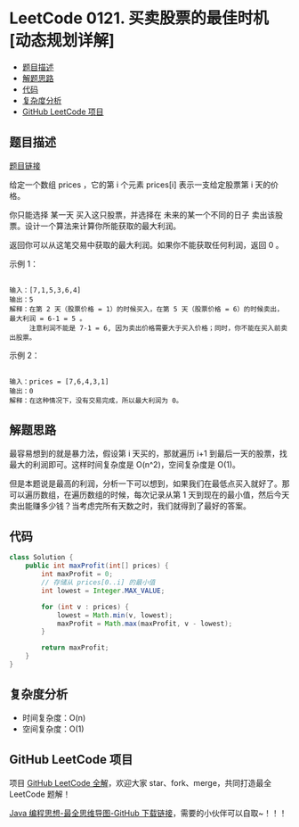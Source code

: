 # LeetCode 0121. 买卖股票的最佳时机\[动态规划详解]

* [题目描述](<LeetCode 0121. 买卖股票的最佳时机\[动态规划详解].md#题目描述>)
* [解题思路](<LeetCode 0121. 买卖股票的最佳时机\[动态规划详解].md#解题思路>)
* [代码](<LeetCode 0121. 买卖股票的最佳时机\[动态规划详解].md#代码>)
* [复杂度分析](<LeetCode 0121. 买卖股票的最佳时机\[动态规划详解].md#复杂度分析>)
* [GitHub LeetCode 项目](<LeetCode 0121. 买卖股票的最佳时机\[动态规划详解].md#github-leetcode-项目>)

## 题目描述

[题目链接](https://leetcode-cn.com/problems/best-time-to-buy-and-sell-stock/)

给定一个数组 prices ，它的第 i 个元素 prices\[i] 表示一支给定股票第 i 天的价格。

你只能选择 某一天 买入这只股票，并选择在 未来的某一个不同的日子 卖出该股票。设计一个算法来计算你所能获取的最大利润。

返回你可以从这笔交易中获取的最大利润。如果你不能获取任何利润，返回 0 。

&#x20;

示例 1：

```

输入：[7,1,5,3,6,4]
输出：5
解释：在第 2 天（股票价格 = 1）的时候买入，在第 5 天（股票价格 = 6）的时候卖出，最大利润 = 6-1 = 5 。
     注意利润不能是 7-1 = 6, 因为卖出价格需要大于买入价格；同时，你不能在买入前卖出股票。

```

示例 2：

```

输入：prices = [7,6,4,3,1]
输出：0
解释：在这种情况下，没有交易完成，所以最大利润为 0。

```

## 解题思路

最容易想到的就是暴力法，假设第 i 天买的，那就遍历 i+1 到最后一天的股票，找最大的利润即可。这样时间复杂度是 O(n^2)，空间复杂度是 O(1)。

但是本题说是最高的利润，分析一下可以想到，如果我们在最低点买入就好了。那可以遍历数组，在遍历数组的时候，每次记录从第 1 天到现在的最小值，然后今天卖出能赚多少钱？当考虑完所有天数之时，我们就得到了最好的答案。

## 代码

```java
class Solution {
    public int maxProfit(int[] prices) {
        int maxProfit = 0;
        // 存储从 prices[0..i] 的最小值
        int lowest = Integer.MAX_VALUE;

        for (int v : prices) {
            lowest = Math.min(v, lowest);
            maxProfit = Math.max(maxProfit, v - lowest);
        }

        return maxProfit;
    }
}
```

## 复杂度分析

* 时间复杂度：O(n)
* 空间复杂度：O(1)

## GitHub LeetCode 项目

项目 [GitHub LeetCode 全解](https://github.com/LjyYano/LeetCode)，欢迎大家 star、fork、merge，共同打造最全 LeetCode 题解！

[Java 编程思想-最全思维导图-GitHub 下载链接](https://github.com/LjyYano/Thinking\_in\_Java\_MindMapping)，需要的小伙伴可以自取\~！！！
